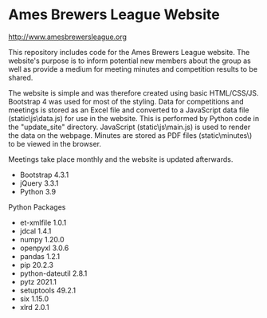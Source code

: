 # Ames Brewers League Website
http://www.amesbrewersleague.org

This repository includes code for the Ames Brewers League website. The website's purpose is to inform potential new members about the group as well as provide a medium for meeting minutes and competition results to be shared.

The website is simple and was therefore created using basic HTML/CSS/JS. Bootstrap 4 was used for most of the styling. Data for competitions and meetings is stored as an Excel file and converted to a JavaScript data file (static\js\data.js) for use in the website. This is performed by Python code in the "update_site" directory. JavaScript (static\js\main.js) is used to render the data on the webpage. Minutes are stored as PDF files (static\minutes\\) to be viewed in the browser.

Meetings take place monthly and the website is updated afterwards.

* Bootstrap 4.3.1
* jQuery 3.3.1
* Python 3.9

Python Packages
* et-xmlfile 1.0.1
* jdcal 1.4.1
* numpy 1.20.0
* openpyxl 3.0.6
* pandas 1.2.1
* pip 20.2.3
* python-dateutil 2.8.1
* pytz 2021.1
* setuptools 49.2.1
* six 1.15.0
* xlrd 2.0.1